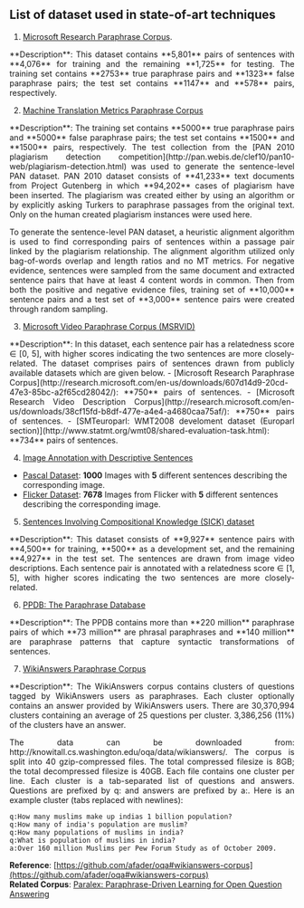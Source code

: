 
## List of dataset used in state-of-art techniques
1. [Microsoft Research Paraphrase Corpus](https://www.microsoft.com/en-us/download/details.aspx?id=52398).

  <p align="justify">
  **Description**: This dataset contains **5,801** pairs of sentences with **4,076** for training and the remaining **1,725** for testing. The training set contains **2753** true paraphrase pairs and **1323** false paraphrase pairs; the test set contains **1147** and **578** pairs, respectively.
  <p align="justify">

2. [Machine Translation Metrics Paraphrase Corpus](http://www.aclweb.org/anthology/N12-1019.pdf)

  <p align="justify">
  **Description**: The training set contains **5000** true paraphrase pairs and **5000** false paraphrase pairs; the test set contains **1500** and **1500** pairs, respectively. The test collection from the [PAN 2010 plagiarism detection competition](http://pan.webis.de/clef10/pan10-web/plagiarism-detection.html) was used to generate the sentence-level PAN dataset. PAN 2010 dataset consists of **41,233** text documents from Project Gutenberg in which **94,202** cases of plagiarism have been inserted. The plagiarism was created either by using an algorithm or by explicitly asking Turkers to paraphrase passages from the original text. Only on the human created plagiarism instances were used here.
  <p align="justify">
  <p align="justify">
  To generate the sentence-level PAN dataset, a heuristic alignment algorithm is used to find corresponding pairs of sentences within a passage pair linked by the plagiarism relationship. The alignment algorithm utilized only bag-of-words overlap and length ratios and no MT metrics. For negative evidence, sentences were sampled from the same document and extracted sentence pairs that have at least 4 content words in common. Then from both the positive and negative evidence files, training set of **10,000** sentence pairs and a test set of **3,000** sentence pairs were created through random sampling.
  <p align="justify">

3. [Microsoft Video Paraphrase Corpus (MSRVID)](https://www.cs.york.ac.uk/semeval-2012/task6/data/uploads/datasets/)
  <p align="justify">
  **Description**: In this dataset, each sentence pair has a relatedness score &isin; [0, 5], with higher scores indicating the two sentences are more closely-related. The dataset comprises pairs of sentences drawn from publicly available datasets which are given below.
 - [Microsoft Research Paraphrase Corpus](http://research.microsoft.com/en-us/downloads/607d14d9-20cd-47e3-85bc-a2f65cd28042/): **750** pairs of sentences.
 - [Microsoft Research Video Description Corpus](http://research.microsoft.com/en-us/downloads/38cf15fd-b8df-477e-a4e4-a4680caa75af/): **750** pairs of sentences. 
 - [SMTeuroparl: WMT2008 develoment dataset (Europarl section)](http://www.statmt.org/wmt08/shared-evaluation-task.html): **734** pairs of sentences.
  <p align="justify">

4. [Image Annotation with Descriptive Sentences](http://dl.acm.org/citation.cfm?id=1866717)
 - [Pascal Dataset](http://nlp.cs.illinois.edu/HockenmaierGroup/pascal-sentences/index.html): **1000** Images with **5** different sentences describing the corresponding image. 
 - [Flicker Dataset](http://nlp.cs.illinois.edu/HockenmaierGroup/8k-pictures.html): **7678** Images from Flicker with **5** different sentences describing the corresponding image.
 
5. [Sentences Involving Compositional Knowledge (SICK) dataset](http://clic.cimec.unitn.it/composes/sick.html)
  <p align="justify">
  **Description**: This dataset consists of **9,927** sentence pairs with **4,500** for training, **500** as a development set, and the remaining **4,927** in the test set. The sentences are drawn from image video descriptions. Each sentence pair is annotated with a relatedness score &isin; [1, 5], with higher scores indicating the two sentences are more closely-related.
  <p align="justify">

6. [PPDB: The Paraphrase Database](http://www.cis.upenn.edu/~ccb/ppdb/)
  <p align="justify">
  **Description**: The PPDB contains more than **220 million** paraphrase pairs of which **73 million** are phrasal paraphrases and **140 million** are paraphrase patterns that capture syntactic transformations of sentences.
  <p align="justify">
  
7. [WikiAnswers Paraphrase Corpus](http://knowitall.cs.washington.edu/oqa/data/wikianswers/)
  <p align="justify">
  **Description**: The WikiAnswers corpus contains clusters of questions tagged by WikiAnswers users as paraphrases. Each cluster optionally contains an answer provided by WikiAnswers users. There are 30,370,994 clusters containing an average of 25 questions per cluster. 3,386,256 (11%) of the clusters have an answer.
  <p align="justify">

  <p align="justify">
  The data can be downloaded from: http://knowitall.cs.washington.edu/oqa/data/wikianswers/. The corpus is split into 40 gzip-compressed files. The total compressed filesize is 8GB; the total decompressed filesize is 40GB. Each file contains one cluster per line. Each cluster is a tab-separated list of questions and answers. Questions are prefixed by q: and answers are prefixed by a:. Here is an example cluster (tabs replaced with newlines):
  <p align="justify">

  ```
  q:How many muslims make up indias 1 billion population?
  q:How many of india's population are muslim?
  q:How many populations of muslims in india?
  q:What is population of muslims in india?
  a:Over 160 million Muslims per Pew Forum Study as of October 2009.
  ```

  **Reference**: [https://github.com/afader/oqa#wikianswers-corpus](https://github.com/afader/oqa#wikianswers-corpus)<br/>
  **Related Corpus**: [Paralex: Paraphrase-Driven Learning for Open Question Answering](http://knowitall.cs.washington.edu/paralex/)

